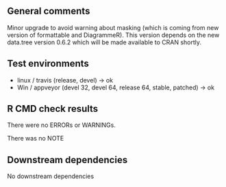 ## General comments

Minor upgrade to avoid warning about masking (which is coming from new version of formattable and DiagrammeR). This version depends on the new data.tree version 0.6.2 which will be made available to CRAN shortly.

## Test environments
* linux / travis (release, devel) -> ok
* Win / appveyor (devel 32, devel 64, release 64, stable, patched) -> ok

## R CMD check results
There were no ERRORs or WARNINGs. 

There was no NOTE

## Downstream dependencies

No downstream dependencies